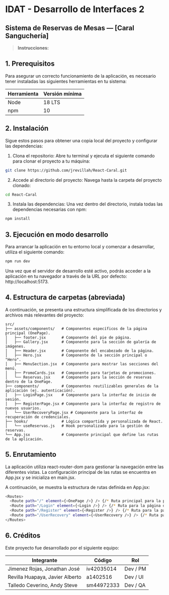 # IDAT - Desarrollo de Interfaces 2
## Sistema de Reservas de Mesas — [Caral Sanguchería]

> **Instrucciones:** 

## 1. Prerequisitos
Para asegurar un correcto funcionamiento de la aplicación, es necesario tener instaladas las siguientes herramientas en tu sistema:

| Herramienta | Versión mínima |
|-------------|---------------|
| Node        | 18 LTS        |
| npm         | 10            |

## 2. Instalación
Sigue estos pasos para obtener una copia local del proyecto y configurar las dependencias:
1. Clona el repositorio: Abre tu terminal y ejecuta el siguiente comando para clonar el proyecto a tu máquina:
```bash
git clone https://github.com/jrevillah/React-Caral.git
```

2. Accede al directorio del proyecto: Navega hasta la carpeta del proyecto clonado:
```bash
cd React-Caral
```

3. Instala las dependencias: Una vez dentro del directorio, instala todas las dependencias necesarias con npm:
```bash
npm install
```

## 3. Ejecución en modo desarrollo
Para arrancar la aplicación en tu entorno local y comenzar a desarrollar, utiliza el siguiente comando:

```bash
npm run dev
```

Una vez que el servidor de desarrollo esté activo, podrás acceder a la aplicación en tu navegador a través de la URL por defecto: http://localhost:5173.

## 4. Estructura de carpetas (abreviada)
A continuación, se presenta una estructura simplificada de los directorios y archivos más relevantes del proyecto:

```
src/
├── assets/components/   # Componentes específicos de la página principal (OnePage).
│   ├── footer.jsx       # Componente del pie de página.
│   ├── Gallery.jsx      # Componente para la sección de galería de imágenes.
│   ├── Header.jsx       # Componente del encabezado de la página.
│   ├── Hero.jsx         # Componente de la sección principal o "Hero".
│   ├── MenuSection.jsx  # Componente para mostrar las secciones del menú.
│   ├── PromoCards.jsx   # Componente para tarjetas de promociones.
│   └── Reservas.jsx     # Componente para la sección de reservas dentro de la OnePage.
├── components/          # Componentes reutilizables generales de la aplicación (ej. autenticación).
│   ├── LoginPage.jsx    # Componente para la interfaz de inicio de sesión.
│   ├── RegisterPage.jsx # Componente para la interfaz de registro de nuevos usuarios.
│   └── UserRecoveryPage.jsx # Componente para la interfaz de recuperación de credenciales.
├── hooks/               # Lógica compartida y personalizada de React.
│   └── useReservas.js   # Hook personalizado para la gestión de reservas.
└── App.jsx              # Componente principal que define las rutas de la aplicación.   
```

## 5. Enrutamiento
La aplicación utiliza react-router-dom para gestionar la navegación entre las diferentes vistas. La configuración principal de las rutas se encuentra en App.jsx y se inicializa en main.jsx.

A continuación, se muestra la estructura de rutas definida en App.jsx:

```bash
<Routes>
  <Route path="/" element={<OnePage />} /> {/* Ruta principal para la página de inicio */}
  <Route path="/Login" element={<Login />} /> {/* Ruta para la página de inicio de sesión */}
  <Route path="/Register" element={<Register />} /> {/* Ruta para la página de registro */}
  <Route path="/UserRecovery" element={<UserRecovery />} /> {/* Ruta para la página de recuperación de usuario */}
</Routes>
```

## 6. Créditos
Este proyecto fue desarrollado por el siguiente equipo:

|          Integrante             |   Código   |    Rol   |
|---------------------------------|------------|----------|
| Jimenez Rojas, Jonathan José    | iv42035014 | Dev / PM |
| Revilla Huapaya, Javier Alberto | a1402516   | Dev / UI |
| Talledo Ceverino, Andy Steve    | sm44972333 | Dev / QA |